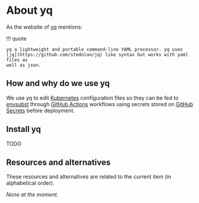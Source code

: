 # About yq

As the website of [yq](https://mikefarah.gitbook.io/yq) mentions:

!!! quote

    yq a lightweight and portable command-line YAML processor. yq uses
    [jq](https://github.com/stedolan/jq) like syntax but works with yaml files as
    well as json.

## How and why do we use yq

We use yq to edit [Kubernetes](./about-kubernetes.md) configuration files so
they can be fed to [envsubst](./about-envsubst.md) through
[GitHub Actions](./about-github-actions.md) workflows using secrets stored on
[GitHub Secrets](./about-github-secrets.md) before deployment.

## Install yq

TODO

## Resources and alternatives

These resources and alternatives are related to the current item (in
alphabetical order).

_None at the moment._
